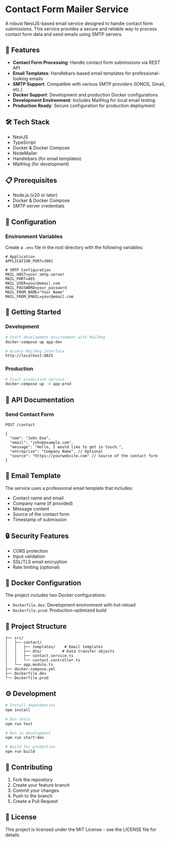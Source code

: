 # Contact Form Mailer Service

A robust NestJS-based email service designed to handle contact form submissions. This service provides a secure and reliable way to process contact form data and send emails using SMTP servers.

## 🚀 Features

- **Contact Form Processing**: Handle contact form submissions via REST API
- **Email Templates**: Handlebars-based email templates for professional-looking emails
- **SMTP Support**: Compatible with various SMTP providers (IONOS, Gmail, etc.)
- **Docker Support**: Development and production Docker configurations
- **Development Environment**: Includes MailHog for local email testing
- **Production Ready**: Secure configuration for production deployment

## 🛠 Tech Stack

- NestJS
- TypeScript
- Docker & Docker Compose
- NodeMailer
- Handlebars (for email templates)
- MailHog (for development)

## 📋 Prerequisites

- Node.js (v20 or later)
- Docker & Docker Compose
- SMTP server credentials

## 🔧 Configuration

### Environment Variables

Create a `.env` file in the root directory with the following variables:

```env
# Application
APPLICATION_PORT=3001

# SMTP Configuration
MAIL_HOST=your.smtp.server
MAIL_PORT=465
MAIL_USER=your@email.com
MAIL_PASSWORD=your_password
MAIL_FROM_NAME="Your Name"
MAIL_FROM_EMAIL=your@email.com
```

## 🚀 Getting Started

### Development

```bash
# Start development environment with MailHog
docker-compose up app-dev

# Access MailHog interface
http://localhost:8025
```

### Production

```bash
# Start production service
docker-compose up -d app-prod
```

## 📝 API Documentation

### Send Contact Form

```http
POST /contact

{
  "nom": "John Doe",
  "email": "john@example.com",
  "message": "Hello, I would like to get in touch.",
  "entreprise": "Company Name", // Optional
  "source": "https://yourwebsite.com" // Source of the contact form
}
```

## 📧 Email Template

The service uses a professional email template that includes:

- Contact name and email
- Company name (if provided)
- Message content
- Source of the contact form
- Timestamp of submission

## 🔒 Security Features

- CORS protection
- Input validation
- SSL/TLS email encryption
- Rate limiting (optional)

## 🐳 Docker Configuration

The project includes two Docker configurations:

- `Dockerfile.dev`: Development environment with hot-reload
- `Dockerfile.prod`: Production-optimized build

## 📁 Project Structure

```
├── src/
│   ├── contact/
│   │   ├── templates/    # Email templates
│   │   ├── dto/         # Data transfer objects
│   │   ├── contact.service.ts
│   │   └── contact.controller.ts
│   └── app.module.ts
├── docker-compose.yml
├── Dockerfile.dev
└── Dockerfile.prod
```

## ⚙️ Development

```bash
# Install dependencies
npm install

# Run tests
npm run test

# Run in development
npm run start:dev

# Build for production
npm run build
```

## 🤝 Contributing

1. Fork the repository
2. Create your feature branch
3. Commit your changes
4. Push to the branch
5. Create a Pull Request

## 📄 License

This project is licensed under the MIT License - see the LICENSE file for details.
